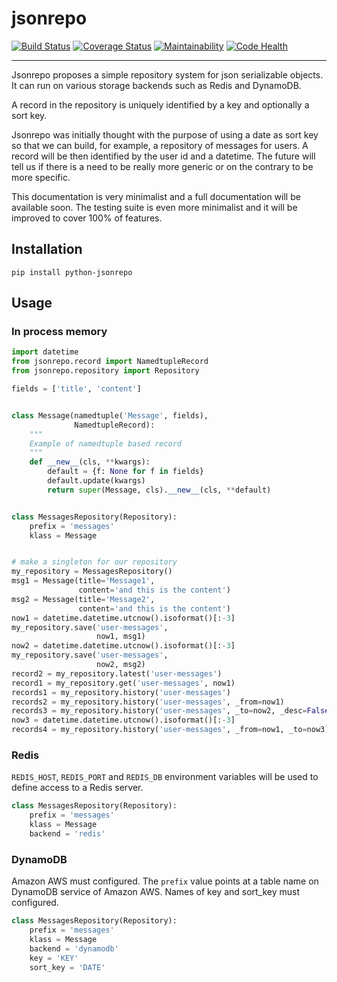 # jsonrepo

[![Build Status](https://travis-ci.org/romaryd/python-jsonrepo.svg?branch=master)](https://travis-ci.org/romaryd/python-jsonrepo)
[![Coverage Status](https://coveralls.io/repos/github/romaryd/python-jsonrepo/badge.svg?branch=master)](https://coveralls.io/github/romaryd/python-jsonrepo?branch=master)
[![Maintainability](https://api.codeclimate.com/v1/badges/5d394fb9d6a3d88500ba/maintainability)](https://codeclimate.com/github/romaryd/python-jsonrepo/maintainability)
[![Code Health](https://landscape.io/github/romaryd/python-jsonrepo/master/landscape.svg?style=flat)](https://landscape.io/github/romaryd/python-jsonrepo/master)

---
Jsonrepo proposes a simple repository system for json serializable objects. It can run on
various storage backends such as Redis and DynamoDB.

A record in the repository is uniquely identified by a key and optionally a sort key.

Jsonrepo was initially thought with the purpose of using a date as sort key so that we can build, for example, a repository of messages for users. A record will be then identified by the user id and a datetime. The future will tell us if there is a need to be really more generic or on the contrary to be more specific.

This documentation is very minimalist and a full documentation will be available soon. The testing suite is even more minimalist and it will be improved to cover 100% of features.

## Installation

```
pip install python-jsonrepo
```

## Usage

### In process memory
 
``` python
import datetime
from jsonrepo.record import NamedtupleRecord
from jsonrepo.repository import Repository

fields = ['title', 'content']


class Message(namedtuple('Message', fields),
              NamedtupleRecord):
    """
    Example of namedtuple based record
    """
    def __new__(cls, **kwargs):
        default = {f: None for f in fields}
        default.update(kwargs)
        return super(Message, cls).__new__(cls, **default)


class MessagesRepository(Repository):
    prefix = 'messages'
    klass = Message


# make a singleton for our repository
my_repository = MessagesRepository()
msg1 = Message(title='Message1',
               content='and this is the content')
msg2 = Message(title='Message2',
               content='and this is the content')
now1 = datetime.datetime.utcnow().isoformat()[:-3]
my_repository.save('user-messages',
                   now1, msg1)
now2 = datetime.datetime.utcnow().isoformat()[:-3]
my_repository.save('user-messages',
                   now2, msg2)
record2 = my_repository.latest('user-messages')
record1 = my_repository.get('user-messages', now1)
records1 = my_repository.history('user-messages')
records2 = my_repository.history('user-messages', _from=now1)
records3 = my_repository.history('user-messages', _to=now2, _desc=False)
now3 = datetime.datetime.utcnow().isoformat()[:-3]
records4 = my_repository.history('user-messages', _from=now1, _to=now3)
```

### Redis

`REDIS_HOST`, `REDIS_PORT` and `REDIS_DB` environment variables will
be used to define access to a Redis server.

```python
class MessagesRepository(Repository):
    prefix = 'messages'
    klass = Message
    backend = 'redis'
```

### DynamoDB

Amazon AWS must configured.
The `prefix` value points at a table name on DynamoDB service of Amazon AWS.
Names of key and sort_key must configured.

```python
class MessagesRepository(Repository):
    prefix = 'messages'
    klass = Message
    backend = 'dynamodb'
    key = 'KEY'
    sort_key = 'DATE'
```

